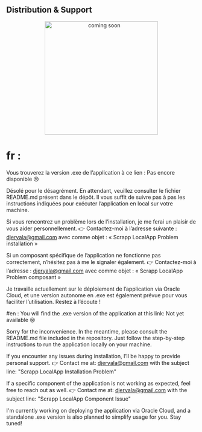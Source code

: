 ## Distribution & Support

<div align="center">
  <img src="[https://media.giphy.com/media/3o7aD2saalBwwftBIY/giphy.gif](https://media.giphy.com/media/v1.Y2lkPTc5MGI3NjExbDRicHpyeW9saHZuc3U1ZWFnNWhiYXRhNjNsZXJpejE3MTlhYnFjcyZlcD12MV9naWZzX3NlYXJjaCZjdD1n/lJNoBCvQYp7nq/giphy.gif)" alt="coming soon" width="300"/>
</div>

# fr : 
Vous trouverez la version .exe de l’application à ce lien : Pas encore disponible 😢

Désolé pour le désagrément.
En attendant, veuillez consulter le fichier README.md présent dans le dépôt. Il vous suffit de suivre pas à pas les instructions indiquées pour exécuter l’application en local sur votre machine.

Si vous rencontrez un problème lors de l’installation, je me ferai un plaisir de vous aider personnellement.
👉 Contactez-moi à l’adresse suivante : djeryala@gmail.com
avec comme objet :
« Scrapp LocalApp Problem installation »

Si un composant spécifique de l’application ne fonctionne pas correctement, n’hésitez pas à me le signaler également.
👉 Contactez-moi à l’adresse : djeryala@gmail.com
avec comme objet :
« Scrapp LocalApp Problem composant »

Je travaille actuellement sur le déploiement de l’application via Oracle Cloud, et une version autonome en .exe est également prévue pour vous faciliter l’utilisation. Restez à l’écoute !



#en : 
You will find the .exe version of the application at this link: Not yet available 😢

Sorry for the inconvenience.
In the meantime, please consult the README.md file included in the repository. Just follow the step-by-step instructions to run the application locally on your machine.

If you encounter any issues during installation, I’ll be happy to provide personal support.
👉 Contact me at: djeryala@gmail.com
with the subject line:
"Scrapp LocalApp Installation Problem"

If a specific component of the application is not working as expected, feel free to reach out as well.
👉 Contact me at: djeryala@gmail.com
with the subject line:
"Scrapp LocalApp Component Issue"

I'm currently working on deploying the application via Oracle Cloud, and a standalone .exe version is also planned to simplify usage for you. Stay tuned!
